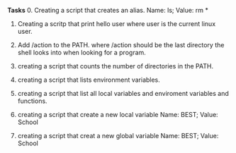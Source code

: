 **Tasks**
0. Creating a script that creates an alias.
    Name: ls; Value: rm *

1. Creating a scritp that print hello user where user is the current linux user.

2. Add /action to the PATH. where /action should be the last directory the shell looks into when looking for a program.

3. creating a script that counts the number of directories in the PATH.

4. creating a script that lists environment variables.

5. creating a script that list all local variables and enviroment variables and functions.

6. creating a script that create a new local variable
      Name: BEST; Value: School

7. creating a script that creat a new global variable
     Name: BEST; Value: School
 
